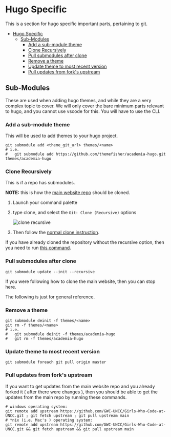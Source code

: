 # Hugo Specific

This is a section for hugo specific important parts, pertaining to git.

- [Hugo Specific](#hugo-specific)
  - [Sub-Modules](#sub-modules)
    - [Add a sub-module theme](#add-a-sub-module-theme)
    - [Clone Recursively](#clone-recursively)
    - [Pull submodules after clone](#pull-submodules-after-clone)
    - [Remove a theme](#remove-a-theme)
    - [Update theme to most recent version](#update-theme-to-most-recent-version)
    - [Pull updates from fork's upstream](#pull-updates-from-forks-upstream)

## Sub-Modules

These are used when adding hugo themes, and while they are a very complex topic to cover.
We will only cover the bare minimum parts relevant to hugo, and you cannot use vscode for this.
You will have to use the CLI.

### Add a sub-module theme

This will be used to add themes to your hugo project.

```git
git submodule add <theme_git_url> themes/<name>
# i.e.
#   git submodule add https://github.com/themefisher/academia-hugo.git themes/academia-hugo
```

### Clone Recursively

This is if a repo has submodules.

**NOTE:** this is how the [main website repo](https://github.com/GWC-UNCC/Girls-Who-Code-at-UNCC) should be cloned.

1. Launch your command palette
2. type clone, and select the `Git: Clone (Recursive)` options

   ![clone recursive](/pictures/hugo-specific/img00.png)
3. Then follow the [normal clone instruction](/00-setup/README.md#clone-locally).

If you have already cloned the repository without the recursive option, then  you need to run [this command](#pull-submodules-after-clone).

### Pull submodules after clone

```git
git submodule update --init --recursive 
```

If you were following how to clone the main website, then you can stop here.

The following is just for general reference.

### Remove a theme

```git
git submodule deinit -f themes/<name>
git rm -f themes/<name>
# i.e.
#   git submodule deinit -f themes/academia-hugo
#   git rm -f themes/academia-hugo
```

### Update theme to most recent version

```git
git submodule foreach git pull origin master
```

### Pull updates from fork's upstream

If you want to get updates from the main website repo and you already forked it ( after there were changes ), then you should be able to get the updates from the main repo by running these commands.

```shell
# windows operating system:
git remote add upstream https://github.com/GWC-UNCC/Girls-Who-Code-at-UNCC.git ; git fetch upstream ; git pull upstream main
# *nix (i.e. Mac's ) operating system:
git remote add upstream https://github.com/GWC-UNCC/Girls-Who-Code-at-UNCC.git && git fetch upstream && git pull upstream main
```

